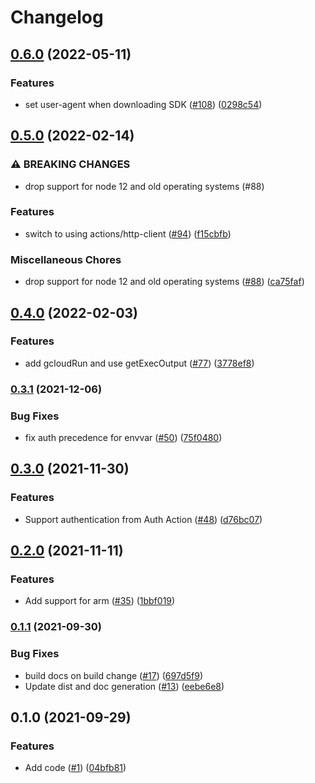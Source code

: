 # Changelog

## [0.6.0](https://www.github.com/google-github-actions/setup-cloud-sdk/compare/v0.5.0...v0.6.0) (2022-05-11)


### Features

* set user-agent when downloading SDK ([#108](https://www.github.com/google-github-actions/setup-cloud-sdk/issues/108)) ([0298c54](https://www.github.com/google-github-actions/setup-cloud-sdk/commit/0298c54ee06afb48d2b383d58b801d8205921a8f))

## [0.5.0](https://www.github.com/google-github-actions/setup-cloud-sdk/compare/v0.4.0...v0.5.0) (2022-02-14)


### ⚠ BREAKING CHANGES

* drop support for node 12 and old operating systems (#88)

### Features

* switch to using actions/http-client ([#94](https://www.github.com/google-github-actions/setup-cloud-sdk/issues/94)) ([f15cbfb](https://www.github.com/google-github-actions/setup-cloud-sdk/commit/f15cbfb9aaf926ebf7c9869dd701e09d021c82c8))


### Miscellaneous Chores

* drop support for node 12 and old operating systems ([#88](https://www.github.com/google-github-actions/setup-cloud-sdk/issues/88)) ([ca75faf](https://www.github.com/google-github-actions/setup-cloud-sdk/commit/ca75faf4f650a0455ae0622a5fa9dd4a7f30d85d))

## [0.4.0](https://www.github.com/google-github-actions/setup-cloud-sdk/compare/v0.3.1...v0.4.0) (2022-02-03)


### Features

* add gcloudRun and use getExecOutput ([#77](https://www.github.com/google-github-actions/setup-cloud-sdk/issues/77)) ([3778ef8](https://www.github.com/google-github-actions/setup-cloud-sdk/commit/3778ef84102b620307c528ced79f0c5cbf11c71e))

### [0.3.1](https://www.github.com/google-github-actions/setup-cloud-sdk/compare/v0.3.0...v0.3.1) (2021-12-06)


### Bug Fixes

* fix auth precedence for envvar ([#50](https://www.github.com/google-github-actions/setup-cloud-sdk/issues/50)) ([75f0480](https://www.github.com/google-github-actions/setup-cloud-sdk/commit/75f04802b68546f53c1f05496f983a3e1cbb3650))

## [0.3.0](https://www.github.com/google-github-actions/setup-cloud-sdk/compare/v0.2.0...v0.3.0) (2021-11-30)


### Features

* Support authentication from Auth Action ([#48](https://www.github.com/google-github-actions/setup-cloud-sdk/issues/48)) ([d76bc07](https://www.github.com/google-github-actions/setup-cloud-sdk/commit/d76bc07c27d18f139ef42e5845c1f83f17947a09))

## [0.2.0](https://www.github.com/google-github-actions/setup-cloud-sdk/compare/v0.1.1...v0.2.0) (2021-11-11)


### Features

* Add support for arm ([#35](https://www.github.com/google-github-actions/setup-cloud-sdk/issues/35)) ([1bbf019](https://www.github.com/google-github-actions/setup-cloud-sdk/commit/1bbf01998fbfee5edfa04165770e4ecac87d9573))

### [0.1.1](https://www.github.com/google-github-actions/setup-cloud-sdk/compare/v0.1.0...v0.1.1) (2021-09-30)


### Bug Fixes

* build docs on build change ([#17](https://www.github.com/google-github-actions/setup-cloud-sdk/issues/17)) ([697d5f9](https://www.github.com/google-github-actions/setup-cloud-sdk/commit/697d5f94e2d798253d557204199ccf009be0f882))
* Update dist and doc generation ([#13](https://www.github.com/google-github-actions/setup-cloud-sdk/issues/13)) ([eebe6e8](https://www.github.com/google-github-actions/setup-cloud-sdk/commit/eebe6e8099ebdab45b0c0248bc5b259c971e6515))

## 0.1.0 (2021-09-29)


### Features

* Add code ([#1](https://www.github.com/google-github-actions/setup-cloud-sdk/issues/1)) ([04bfb81](https://www.github.com/google-github-actions/setup-cloud-sdk/commit/04bfb8147f79f3cfd9106fbcdca05758783c493d))
